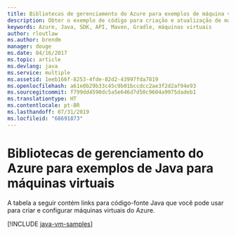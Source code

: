 ```yaml
---
title: Bibliotecas de gerenciamento do Azure para exemplos de máquina virtual de Java
description: Obter o exemplo de código para criação e atualização de máquinas virtuais do Azure usando as bibliotecas de gerenciamento do Azure para Java
keywords: Azure, Java, SDK, API, Maven, Gradle, máquinas virtuais
author: rloutlaw
ms.author: brendm
manager: douge
ms.date: 04/16/2017
ms.topic: article
ms.devlang: java
ms.service: multiple
ms.assetid: 1eeb166f-8253-4fde-82d2-43997fda7819
ms.openlocfilehash: a61e0b29b33c45c9b01bccdcc2ae3f2d2af94e93
ms.sourcegitcommit: f799dd4590dc5a5e646d7d50c9604a9975dadeb1
ms.translationtype: HT
ms.contentlocale: pt-BR
ms.lasthandoff: 07/31/2019
ms.locfileid: "68691873"
---
```

# <a name="azure-management-libraries-for-java-samples-for-virtual-machines"></a>Bibliotecas de gerenciamento do Azure para exemplos de Java para máquinas virtuais

A tabela a seguir contém links para código-fonte Java que você pode usar para criar e configurar máquinas virtuais do Azure.

[!INCLUDE [java-vm-samples](includes/java-vm-samples.md)]